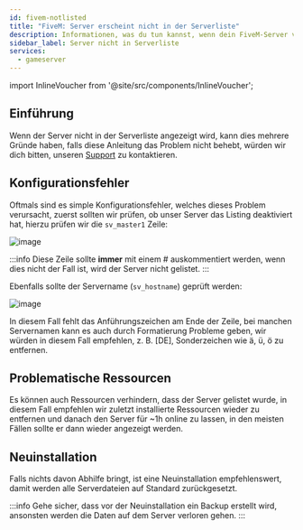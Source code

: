 ```yaml
---
id: fivem-notlisted
title: "FiveM: Server erscheint nicht in der Serverliste"
description: Informationen, was du tun kannst, wenn dein FiveM-Server von ZAP-Hosting nicht auf der Serverliste erscheint - ZAP-Hosting.com Dokumentation
sidebar_label: Server nicht in Serverliste
services:
  - gameserver
---
```


import InlineVoucher from '@site/src/components/InlineVoucher';

## Einführung

Wenn der Server nicht in der Serverliste angezeigt wird, kann dies mehrere Gründe haben, falls diese Anleitung das Problem nicht behebt, würden wir dich bitten, unseren [Support](https://zap-hosting.com/en/customer/support/) zu kontaktieren.

<InlineVoucher />

## Konfigurationsfehler

Oftmals sind es simple Konfigurationsfehler, welches dieses Problem verursacht, zuerst sollten wir prüfen, ob unser Server das Listing deaktiviert hat, hierzu prüfen wir die `sv_master1` Zeile:

![image](https://screensaver01.zap-hosting.com/index.php/s/mMb94ffHqgZwr29/preview)

:::info
Diese Zeile sollte **immer** mit einem # auskommentiert werden, wenn dies nicht der Fall ist, wird der Server nicht gelistet.
:::


Ebenfalls sollte der Servername (`sv_hostname`) geprüft werden:

![image](https://screensaver01.zap-hosting.com/index.php/s/kXZCDckKdnaid4a/preview)

In diesem Fall fehlt das Anführungszeichen am Ende der Zeile, bei manchen Servernamen kann es auch durch Formatierung Probleme geben, wir würden in diesem Fall empfehlen, z. B. [DE], Sonderzeichen wie ä, ü, ö zu entfernen.


## Problematische Ressourcen

Es können auch Ressourcen verhindern, dass der Server gelistet wurde, in diesem Fall empfehlen wir zuletzt installierte Ressourcen wieder zu entfernen und danach den Server für ~1h online zu lassen, in den meisten Fällen sollte er dann wieder angezeigt werden.


## Neuinstallation

Falls nichts davon Abhilfe bringt, ist eine Neuinstallation empfehlenswert, damit werden alle Serverdateien auf Standard zurückgesetzt.

:::info
Gehe sicher, dass vor der Neuinstallation ein Backup erstellt wird, ansonsten werden die Daten auf dem Server verloren gehen.
:::
